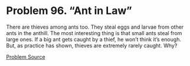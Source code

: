 # Problem 96. “Ant in Law”

There are thieves among ants too. They steal eggs and larvae from other ants in the anthill. The most interesting thing is that small ants steal from large ones. If a big ant gets caught by a thief, he won’t think it’s enough. But, as practice has shown, thieves are extremely rarely caught. Why?

[Problem Source](https://www.trizland.ru/tasks/1639/)